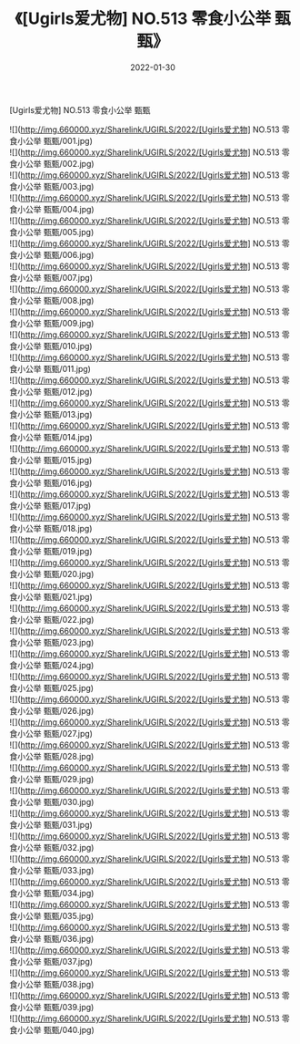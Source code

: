 ﻿---
layout: post
title:  《[Ugirls爱尤物] NO.513 零食小公举 甄甄》
date:   2022-01-30
img: http://img.660000.xyz/Sharelink/UGIRLS/2022/[Ugirls爱尤物] NO.513 零食小公举 甄甄/000.jpg
categories: [美女, 清纯, 唯美]
---

[Ugirls爱尤物] NO.513 零食小公举 甄甄

 ![](http://img.660000.xyz/Sharelink/UGIRLS/2022/[Ugirls爱尤物] NO.513 零食小公举 甄甄/001.jpg) <br>![](http://img.660000.xyz/Sharelink/UGIRLS/2022/[Ugirls爱尤物] NO.513 零食小公举 甄甄/002.jpg) <br>![](http://img.660000.xyz/Sharelink/UGIRLS/2022/[Ugirls爱尤物] NO.513 零食小公举 甄甄/003.jpg) <br>![](http://img.660000.xyz/Sharelink/UGIRLS/2022/[Ugirls爱尤物] NO.513 零食小公举 甄甄/004.jpg) <br>![](http://img.660000.xyz/Sharelink/UGIRLS/2022/[Ugirls爱尤物] NO.513 零食小公举 甄甄/005.jpg) <br>![](http://img.660000.xyz/Sharelink/UGIRLS/2022/[Ugirls爱尤物] NO.513 零食小公举 甄甄/006.jpg) <br>![](http://img.660000.xyz/Sharelink/UGIRLS/2022/[Ugirls爱尤物] NO.513 零食小公举 甄甄/007.jpg) <br>![](http://img.660000.xyz/Sharelink/UGIRLS/2022/[Ugirls爱尤物] NO.513 零食小公举 甄甄/008.jpg) <br>![](http://img.660000.xyz/Sharelink/UGIRLS/2022/[Ugirls爱尤物] NO.513 零食小公举 甄甄/009.jpg) <br>![](http://img.660000.xyz/Sharelink/UGIRLS/2022/[Ugirls爱尤物] NO.513 零食小公举 甄甄/010.jpg) <br>![](http://img.660000.xyz/Sharelink/UGIRLS/2022/[Ugirls爱尤物] NO.513 零食小公举 甄甄/011.jpg) <br>![](http://img.660000.xyz/Sharelink/UGIRLS/2022/[Ugirls爱尤物] NO.513 零食小公举 甄甄/012.jpg) <br>![](http://img.660000.xyz/Sharelink/UGIRLS/2022/[Ugirls爱尤物] NO.513 零食小公举 甄甄/013.jpg) <br>![](http://img.660000.xyz/Sharelink/UGIRLS/2022/[Ugirls爱尤物] NO.513 零食小公举 甄甄/014.jpg) <br>![](http://img.660000.xyz/Sharelink/UGIRLS/2022/[Ugirls爱尤物] NO.513 零食小公举 甄甄/015.jpg) <br>![](http://img.660000.xyz/Sharelink/UGIRLS/2022/[Ugirls爱尤物] NO.513 零食小公举 甄甄/016.jpg) <br>![](http://img.660000.xyz/Sharelink/UGIRLS/2022/[Ugirls爱尤物] NO.513 零食小公举 甄甄/017.jpg) <br>![](http://img.660000.xyz/Sharelink/UGIRLS/2022/[Ugirls爱尤物] NO.513 零食小公举 甄甄/018.jpg) <br>![](http://img.660000.xyz/Sharelink/UGIRLS/2022/[Ugirls爱尤物] NO.513 零食小公举 甄甄/019.jpg) <br>![](http://img.660000.xyz/Sharelink/UGIRLS/2022/[Ugirls爱尤物] NO.513 零食小公举 甄甄/020.jpg) <br>![](http://img.660000.xyz/Sharelink/UGIRLS/2022/[Ugirls爱尤物] NO.513 零食小公举 甄甄/021.jpg) <br>![](http://img.660000.xyz/Sharelink/UGIRLS/2022/[Ugirls爱尤物] NO.513 零食小公举 甄甄/022.jpg) <br>![](http://img.660000.xyz/Sharelink/UGIRLS/2022/[Ugirls爱尤物] NO.513 零食小公举 甄甄/023.jpg) <br>![](http://img.660000.xyz/Sharelink/UGIRLS/2022/[Ugirls爱尤物] NO.513 零食小公举 甄甄/024.jpg) <br>![](http://img.660000.xyz/Sharelink/UGIRLS/2022/[Ugirls爱尤物] NO.513 零食小公举 甄甄/025.jpg) <br>![](http://img.660000.xyz/Sharelink/UGIRLS/2022/[Ugirls爱尤物] NO.513 零食小公举 甄甄/026.jpg) <br>![](http://img.660000.xyz/Sharelink/UGIRLS/2022/[Ugirls爱尤物] NO.513 零食小公举 甄甄/027.jpg) <br>![](http://img.660000.xyz/Sharelink/UGIRLS/2022/[Ugirls爱尤物] NO.513 零食小公举 甄甄/028.jpg) <br>![](http://img.660000.xyz/Sharelink/UGIRLS/2022/[Ugirls爱尤物] NO.513 零食小公举 甄甄/029.jpg) <br>![](http://img.660000.xyz/Sharelink/UGIRLS/2022/[Ugirls爱尤物] NO.513 零食小公举 甄甄/030.jpg) <br>![](http://img.660000.xyz/Sharelink/UGIRLS/2022/[Ugirls爱尤物] NO.513 零食小公举 甄甄/031.jpg) <br>![](http://img.660000.xyz/Sharelink/UGIRLS/2022/[Ugirls爱尤物] NO.513 零食小公举 甄甄/032.jpg) <br>![](http://img.660000.xyz/Sharelink/UGIRLS/2022/[Ugirls爱尤物] NO.513 零食小公举 甄甄/033.jpg) <br>![](http://img.660000.xyz/Sharelink/UGIRLS/2022/[Ugirls爱尤物] NO.513 零食小公举 甄甄/034.jpg) <br>![](http://img.660000.xyz/Sharelink/UGIRLS/2022/[Ugirls爱尤物] NO.513 零食小公举 甄甄/035.jpg) <br>![](http://img.660000.xyz/Sharelink/UGIRLS/2022/[Ugirls爱尤物] NO.513 零食小公举 甄甄/036.jpg) <br>![](http://img.660000.xyz/Sharelink/UGIRLS/2022/[Ugirls爱尤物] NO.513 零食小公举 甄甄/037.jpg) <br>![](http://img.660000.xyz/Sharelink/UGIRLS/2022/[Ugirls爱尤物] NO.513 零食小公举 甄甄/038.jpg) <br>![](http://img.660000.xyz/Sharelink/UGIRLS/2022/[Ugirls爱尤物] NO.513 零食小公举 甄甄/039.jpg) <br>![](http://img.660000.xyz/Sharelink/UGIRLS/2022/[Ugirls爱尤物] NO.513 零食小公举 甄甄/040.jpg) <br>